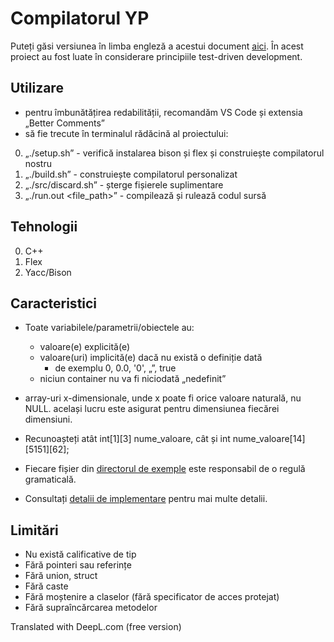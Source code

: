 # Compilatorul YP

Puteți găsi versiunea în limba engleză a acestui document [aici](/README.md).
În acest proiect au fost luate în considerare principiile test-driven development.

## Utilizare

- pentru îmbunătățirea redabilității, recomandăm VS Code și extensia „Better Comments”
- să fie trecute în terminalul rădăcină al proiectului:

0. „./setup.sh” - verifică instalarea bison și flex și construiește compilatorul nostru
0. „./build.sh” - construiește compilatorul personalizat
0. „./src/discard.sh” - șterge fișierele suplimentare
0. „./run.out <file_path>” - compilează și rulează codul sursă

## Tehnologii

0. C++
0. Flex
0. Yacc/Bison

## Caracteristici

- Toate variabilele/parametrii/obiectele au:
    - valoare(e) explicită(e)
    - valoare(uri) implicită(e) dacă nu există o definiție dată
        - de exemplu 0, 0.0, '0', „”, true
    - niciun container nu va fi niciodată „nedefinit”

- array-uri x-dimensionale, unde x poate fi orice valoare naturală, nu NULL. același lucru este asigurat pentru dimensiunea fiecărei dimensiuni.

- Recunoașteți atât int[1][3] nume_valoare, cât și int nume_valoare[14][5151][62];

- Fiecare fișier din [directorul de exemple](/exs/) este responsabil de o regulă gramaticală.

- Consultați [detalii de implementare](/docs/brainstorm.md) pentru mai multe detalii.

## Limitări

- Nu există calificative de tip
- Fără pointeri sau referințe
- Fără union, struct
- Fără caste
- Fără moștenire a claselor (fără specificator de acces protejat)
- Fără supraîncărcarea metodelor

Translated with DeepL.com (free version)
